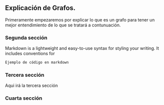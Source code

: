## Explicación de Grafos.

Primeramente empezaremos por explicar lo que es un grafo para tener un mejor entendimiento de lo que se tratará a contunuación.



### Segunda sección

Markdown is a lightweight and easy-to-use syntax for styling your writing. It includes conventions for

```markdown
Ejemplo de código en markdown

```



### Tercera sección
Aqui irá la tercera sección


### Cuarta sección

